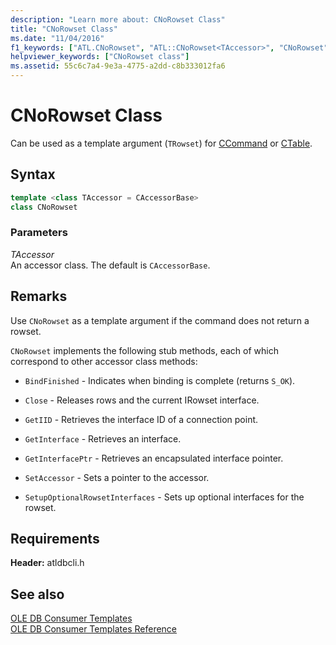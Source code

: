 ```yaml
---
description: "Learn more about: CNoRowset Class"
title: "CNoRowset Class"
ms.date: "11/04/2016"
f1_keywords: ["ATL.CNoRowset", "ATL::CNoRowset<TAccessor>", "CNoRowset", "ATL.CNoRowset<TAccessor>", "ATL::CNoRowset"]
helpviewer_keywords: ["CNoRowset class"]
ms.assetid: 55c6c7a4-9e3a-4775-a2dd-c8b333012fa6
---
```

# CNoRowset Class

Can be used as a template argument (`TRowset`) for [CCommand](../../data/oledb/ccommand-class.md) or [CTable](../../data/oledb/ctable-class.md).

## Syntax

```cpp
template <class TAccessor = CAccessorBase>
class CNoRowset
```

### Parameters

*TAccessor*<br/>
An accessor class. The default is `CAccessorBase`.

## Remarks

Use `CNoRowset` as a template argument if the command does not return a rowset.

`CNoRowset` implements the following stub methods, each of which correspond to other accessor class methods:

- `BindFinished` - Indicates when binding is complete (returns `S_OK`).

- `Close` - Releases rows and the current IRowset interface.

- `GetIID` - Retrieves the interface ID of a connection point.

- `GetInterface` - Retrieves an interface.

- `GetInterfacePtr` - Retrieves an encapsulated interface pointer.

- `SetAccessor` - Sets a pointer to the accessor.

- `SetupOptionalRowsetInterfaces` - Sets up optional interfaces for the rowset.

## Requirements

**Header:** atldbcli.h

## See also

[OLE DB Consumer Templates](../../data/oledb/ole-db-consumer-templates-cpp.md)<br/>
[OLE DB Consumer Templates Reference](../../data/oledb/ole-db-consumer-templates-reference.md)
